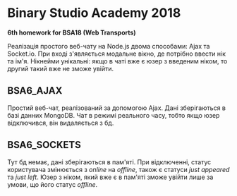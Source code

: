 # Binary Studio Academy 2018
**6th homework for BSA18 (Web Transports)**

Реалізація простого веб-чату на Node.js двома способами: Ajax та Socket.io. При вході з'являється модальне вікно, де потрібно ввести нік та ім'я. Нікнейми унікальні: якщо в чаті вже є юзер з введеним ніком, то другий такий вже не зможе увійти. 

## BSA6_AJAX
Простий веб-чат, реалізований за допомогою Ajax. Дані зберігаються в базі данних MongoDB. Чат в режимі реального часу, тобто якщо юзер відключився, він видаляється з бд.

## BSA6_SOCKETS
Тут бд немає, дані зберігаються в пам'яті. При відключенні, статус користувача змінюється з *online* на *offline*, також є статуси *just appeared* та *just left*. Юзер з ніком, який вже є в пам'яті зможе увійти лише за умови, що його статус *offline*.
